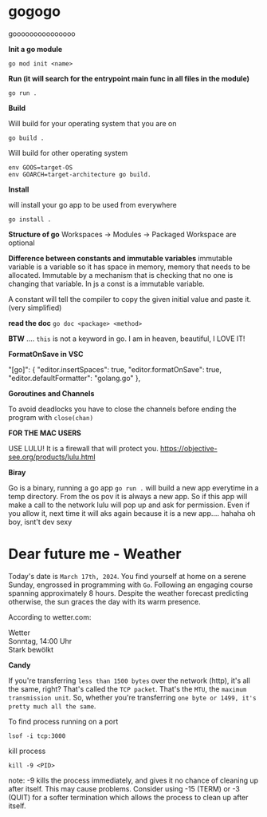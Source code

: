 # gogogo

gooooooooooooooo

**Init a go module**

`go mod init <name>`

**Run (it will search for the entrypoint main func in all files in the module)**

`go run .`

**Build**

Will build for your operating system that you are on

`go build .`

Will build for other operating system

`env GOOS=target-OS`\
`env GOARCH=target-architecture go build. `

**Install**

will install your go app to be used from everywhere

`go install .`

**Structure of go**
Workspaces -> Modules -> Packaged
Workspace are optional

**Difference between constants and immutable variables**
immutable variable is a variable so it has space in memory, memory that needs to be allocated. Immutable by a mechanism that is checking that no one is changing that variable.
In js a const is a immutable variable.

A constant will tell the compiler to copy the given initial value and paste it. (very simplified)

**read the doc**
`go doc <package> <method>`

**BTW** .... `this` is not a keyword in go. I am in heaven, beautiful, I LOVE IT!

**FormatOnSave in VSC**

"[go]": {
"editor.insertSpaces": true,
"editor.formatOnSave": true,
"editor.defaultFormatter": "golang.go"
},

**Goroutines and Channels**

To avoid deadlocks you have to close the channels before ending the program with `close(chan)`

**FOR THE MAC USERS**

USE LULU! It is a firewall that will protect you.
https://objective-see.org/products/lulu.html

**Biray**

Go is a binary, running a go app `go run .` will build a new app everytime in a temp directory.
From the os pov it is always a new app.
So if this app will make a call to the network lulu will pop up and ask for permission. Even if you allow it, next time it will aks again because it is a new app.... hahaha oh boy, isnt't dev sexy

# Dear future me - Weather

Today's date is `March 17th, 2024`. You find yourself at home on a serene Sunday, engrossed in programming with `Go`. Following an engaging course spanning approximately 8 hours. Despite the weather forecast predicting otherwise, the sun graces the day with its warm presence.

According to wetter.com:

Wetter\
Sonntag, 14:00 Uhr\
Stark bewölkt


**Candy**

If you're transferring `less than 1500 bytes` over the network (http), it's all the same, right? That's called the `TCP packet`. That's the `MTU`,  the `maximum transmission unit`. So, whether you're transferring `one byte or 1499, it's pretty much all the same`.

To find process running on a port

`lsof -i tcp:3000`

kill process 

`kill -9 <PID>`

note: -9 kills the process immediately, and gives it no chance of cleaning up after itself. This may cause problems. Consider using -15 (TERM) or -3 (QUIT) for a softer termination which allows the process to clean up after itself.